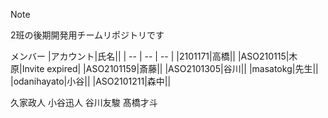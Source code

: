 >[!NOTE]
>2班の後期開発用チームリポジトリです

メンバー
|アカウント|氏名||
| -- | -- | -- |
|2101171|高橋||
|ASO210115|木原|Invite expired|
|ASO2101159|斎藤||
|ASO2101305|谷川||
|masatokg|先生||
|odanihayato|小谷||
|ASO2101211|森中||

久家政人
小谷迅人
谷川友駿
髙橋才斗